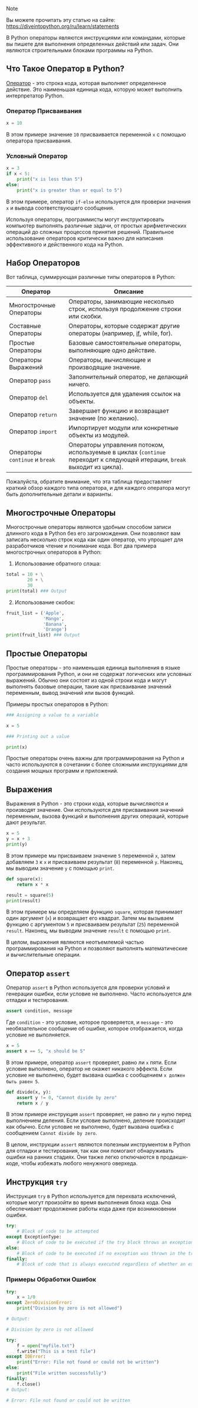 > [!NOTE]
> Вы можете прочитать эту статью на сайте: https://diveintopython.org/ru/learn/statements

В Python операторы являются инструкциями или командами, которые вы пишете для выполнения определенных действий или задач. Они являются строительными блоками программы на Python.

## Что Такое Оператор в Python?

[Оператор](https://ru.wikipedia.org/wiki/Оператор_(программирование)) - это строка кода, которая выполняет определенное действие. Это наименьшая единица кода, которую может выполнить интерпретатор Python.

### Оператор Присваивания

```python
x = 10
```

В этом примере значение `10` присваивается переменной `x` с помощью оператора присваивания.

### Условный Оператор

```python
x = 3
if x < 5:
    print("x is less than 5")
else:
    print("x is greater than or equal to 5")
```

В этом примере, оператор `if-else` используется для проверки значения `x` и вывода соответствующего сообщения.

Используя операторы, программисты могут инструктировать компьютер выполнять различные задачи, от простых арифметических операций до сложных процессов принятия решений. Правильное использование операторов критически важно для написания эффективного и действенного кода на Python.

## Набор Операторов

Вот таблица, суммирующая различные типы операторов в Python:

| Оператор                  | Описание                                                            |
|--------------------------|---------------------------------------------------------------------|
| Многострочные Операторы  | Операторы, занимающие несколько строк, используя продолжение строки или скобки.|
| Составные Операторы      | Операторы, которые содержат другие операторы (например, [if](/learn/statements/if.md), while, for).|
| Простые Операторы        | Базовые самостоятельные операторы, выполняющие одно действие.       |
| Операторы Выражений      | Операторы, вычисляющие и производящие значение.                      |
| Оператор `pass`          | Заполнительный оператор, не делающий ничего.                        |
| Оператор `del`           | Используется для удаления ссылок на объекты.                         |
| Оператор `return`        | Завершает функцию и возвращает значение (по желанию).                |
| Оператор `import`        | Импортирует модули или конкретные объекты из модулей.                |
| Операторы `continue` и `break` | Операторы управления потоком, используемые в циклах (`continue` переходит к следующей итерации, `break` выходит из цикла). |

Пожалуйста, обратите внимание, что эта таблица предоставляет краткий обзор каждого типа оператора, и для каждого оператора могут быть дополнительные детали и варианты.

## Многострочные Операторы

Многострочные операторы являются удобным способом записи длинного кода в Python без его загромождения. Они позволяют вам записать несколько строк кода как один оператор, что упрощает для разработчиков чтение и понимание кода. Вот два примера многострочных операторов в Python:

1. Использование обратного слэша:

```python
total = 10 + \
        20 + \
        30
print(total) ### Output

```

2. Использование скобок:

```python
fruit_list = ('Apple',
              'Mango',
              'Banana',
              'Orange')
print(fruit_list) ### Output

```

## Простые Операторы

Простые операторы - это наименьшая единица выполнения в языке программирования Python, и они не содержат логических или условных выражений. Обычно они состоят из одной строки кода и могут выполнять базовые операции, такие как присваивание значений переменным, вывод значений или вызов функций.

Примеры простых операторов в Python:

```python
### Assigning a value to a variable

x = 5

### Printing out a value

print(x)
```

Простые операторы очень важны для программирования на Python и часто используются в сочетании с более сложными инструкциями для создания мощных программ и приложений.

  
## Выражения

Выражения в Python - это строки кода, которые вычисляются и производят значение. Они используются для присваивания значений переменным, вызова функций и выполнения других операций, которые дают результат.

```python
x = 5
y = x + 3
print(y)
```

В этом примере мы присваиваем значение `5` переменной `x`, затем добавляем `3` к `x` и присваиваем результат (`8`) переменной `y`. Наконец, мы выводим значение `y` с помощью `print`.

```python
def square(x):
    return x * x

result = square(5)
print(result)
```

В этом примере мы определяем функцию `square`, которая принимает один аргумент (`x`) и возвращает его квадрат. Затем мы вызываем функцию с аргументом `5` и присваиваем результат (`25`) переменной `result`. Наконец, мы выводим значение `result` с помощью `print`.

В целом, выражения являются неотъемлемой частью программирования на Python и позволяют выполнять математические и вычислительные операции.

## Оператор `assert`  

Оператор `assert` в Python используется для проверки условий и генерации ошибки, если условие не выполнено. Часто используется для отладки и тестирования.

```python
assert condition, message
```

Где `condition` - это условие, которое проверяется, и `message` - это необязательное сообщение об ошибке, которое отображается, когда условие не выполняется.

```python
x = 5
assert x == 5, "x should be 5"
```

В этом примере, оператор `assert` проверяет, равно ли `x` пяти. Если условие выполнено, оператор не окажет никакого эффекта. Если условие не выполнено, будет вызвана ошибка с сообщением `x должен быть равен 5`.

```python
def divide(x, y):
    assert y != 0, "Cannot divide by zero"
    return x / y
```

В этом примере инструкция `assert` проверяет, не равно ли `y` нулю перед выполнением деления. Если условие выполнено, деление происходит как обычно. Если условие не выполнено, будет вызвана ошибка с сообщением `Cannot divide by zero`.

В целом, инструкции `assert` являются полезным инструментом в Python для отладки и тестирования, так как они помогают обнаруживать ошибки на ранних стадиях. Они также легко отключаются в продакшн-коде, чтобы избежать любого ненужного оверхеда.

## Инструкция `try`

Инструкция `try` в Python используется для перехвата исключений, которые могут произойти во время выполнения блока кода. Она обеспечивает продолжение работы кода даже при возникновении ошибки.

```python
try:
    # Block of code to be attempted
except ExceptionType:
    # Block of code to be executed if the try block throws an exception
else:
    # Block of code to be executed if no exception was thrown in the try block
finally:
    # Block of code that is always executed regardless of whether an exception was thrown or not
```

### Примеры Обработки Ошибок

```python
try:
    x = 1/0
except ZeroDivisionError:
    print("Division by zero is not allowed")

# Output:

# Division by zero is not allowed
```

```python
try:
    f = open("myfile.txt")
    f.write("This is a test file")
except IOError:
    print("Error: File not found or could not be written")
else:
    print("File written successfully")
finally:
    f.close()
# Output:

# Error: File not found or could not be written
```
